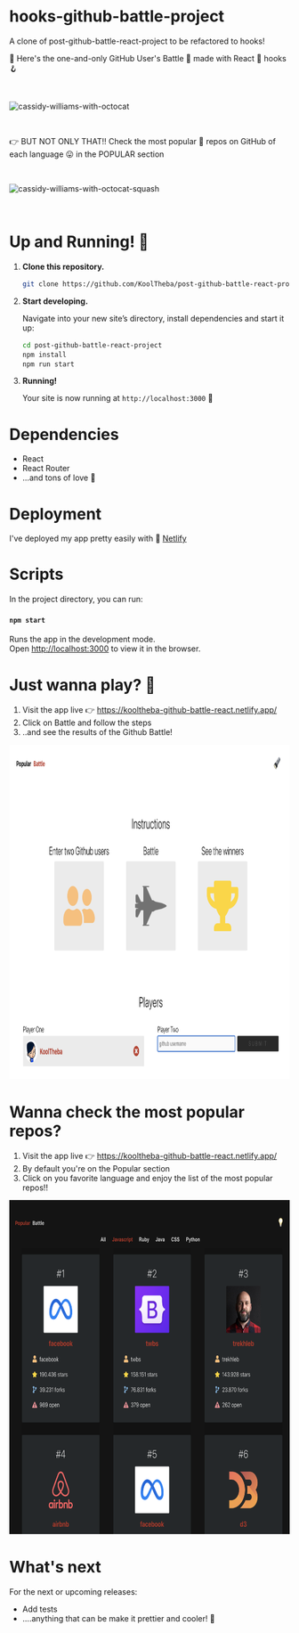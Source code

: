 # hooks-github-battle-project
A clone of post-github-battle-react-project to be refactored to hooks!

🌈 Here's the one-and-only GitHub User's Battle 🥊 made with React 💅 hooks🪝

<br>
    <p>
        <img src='https://media.giphy.com/media/59bo7PVAiXHV59QCFG/giphy.gif' alt="cassidy-williams-with-octocat"/>
    </p>
</br>

👉 BUT NOT ONLY THAT!! Check the most popular 🦄 repos on GitHub of each language 😛 in the POPULAR section

<br>
    <p>
        <img src='https://media.giphy.com/media/zQOmyYc8TXzSBfrTFb/giphy.gif' alt="cassidy-williams-with-octocat-squash"/>
    </p>
</br>

# Up and Running! 🚀

1.  **Clone this repository.**

    ```sh
    git clone https://github.com/KoolTheba/post-github-battle-react-project.git
    ```

2.  **Start developing.**

    Navigate into your new site’s directory, install dependencies and start it up:

    ```sh
    cd post-github-battle-react-project
    npm install
    npm run start
    ```

3.  **Running!**

    Your site is now running at `http://localhost:3000` 🚀


# Dependencies
- React
- React Router
- ...and tons of love 💜

# Deployment
I've deployed my app pretty easily with 💚 [Netlify](https://app.netlify.com/)

# Scripts

In the project directory, you can run:

#### `npm start`

Runs the app in the development mode.
<br />
Open [http://localhost:3000](http://localhost:3000) to view it in the browser.

# Just wanna play? 🎠

1. Visit the app live 👉 https://kooltheba-github-battle-react.netlify.app/
2. Click on Battle and follow the steps
3. ..and see the results of the Github Battle!

<p align="center">
  <img alt="Github Battle app" height="600" src="other/github-battle.png">
</p>

# Wanna check the most popular repos?
1. Visit the app live 👉 https://kooltheba-github-battle-react.netlify.app/
2. By default you're on the Popular section
3. Click on you favorite language and enjoy the list of the most popular repos!!

<p align="center">
  <img alt="Github Battle app" height="600" src="other/popular-repos.png">
</p>

# What's next
For the next or upcoming releases:
- Add tests
- ....anything that can be make it prettier and cooler! 💅